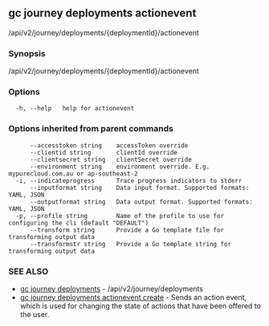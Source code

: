 ## gc journey deployments actionevent

/api/v2/journey/deployments/{deploymentId}/actionevent

### Synopsis

/api/v2/journey/deployments/{deploymentId}/actionevent

### Options

```
  -h, --help   help for actionevent
```

### Options inherited from parent commands

```
      --accesstoken string    accessToken override
      --clientid string       clientId override
      --clientsecret string   clientSecret override
      --environment string    environment override. E.g. mypurecloud.com.au or ap-southeast-2
  -i, --indicateprogress      Trace progress indicators to stderr
      --inputformat string    Data input format. Supported formats: YAML, JSON
      --outputformat string   Data output format. Supported formats: YAML, JSON
  -p, --profile string        Name of the profile to use for configuring the cli (default "DEFAULT")
      --transform string      Provide a Go template file for transforming output data
      --transformstr string   Provide a Go template string for transforming output data
```

### SEE ALSO

* [gc journey deployments](gc_journey_deployments.html)	 - /api/v2/journey/deployments
* [gc journey deployments actionevent create](gc_journey_deployments_actionevent_create.html)	 - Sends an action event, which is used for changing the state of actions that have been offered to the user.


